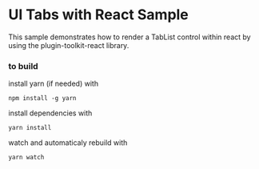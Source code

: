 # UI Tabs with React Sample

This sample demonstrates how to render a TabList control within react by using the plugin-toolkit-react library.

### to build

install yarn (if needed) with

    npm install -g yarn

install dependencies with

    yarn install

watch and automaticaly rebuild with

    yarn watch
